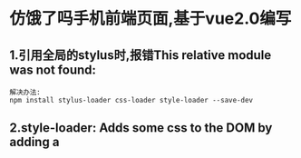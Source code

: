 # 仿饿了吗手机前端页面,基于vue2.0编写
## 1.引用全局的stylus时,报错This relative module was not found:
    解决办法:
    npm install stylus-loader css-loader style-loader --save-dev
## 2.style-loader: Adds some css to the DOM by adding a <style> tag
    解决办法:
    在下面添上
    include: [
    /src/,
    。。。。
    ]
    可以了
    include:是代表我们解析的文件只包含那些东西
    include: [] 这里用一个数组来包括的要解析的文件夹路径
    {
          test: /\.styl$/, loader: 'style-loader!css-loader!stylus-loader',include: []
    }
## 3.expected "indent", got "."
    因为第二行的.border-1px报错
    解决办法:
    expected "indent", got "." 在写stylus时碰到这种问题，肯定是由于编辑器使用了不一样的缩进方式，
    需要进行设置即可。因为他在你的编辑器中可能是对齐了的，但是实际并没有
    .border-1px加几个空格就好了
## 4.配置mock,视频中在dev-server.js中配置，项目中在webpack.dev.conf.js中配置
    首先
    // nodejs开发框架express，用来简化操作
    const express = require('express')
    // 创建node.js的express开发框架的实例
    const app = express()
    // 引用的json地址
    var appData = require('../data.json')
    // json某一个key
    var seller = appData.seller;
    var goods = appData.goods;
    var ratings = appData.ratings;
    var apiRoutes = express.Router();
    app.use('/api', apiRoutes);
    然后找到devServer,添加
      before(app) {
        app.get('/api/seller', (req, res) => {
          res.json({
            // 这里是你的json内容
            errno: 0,
            data: seller
          })
        }),
        app.get('/api/goods', (req, res) => {
          res.json({
            // 这里是你的json内容
            errno: 0,
            data: goods
          })
        }),
        app.get('/api/ratings', (req, res) => {
          res.json({
            // 这里是你的json内容
            errno: 0,
            data: ratings
          })
        })
      }
    再访问本地数据就可以了
## 5.使用vue-resource之前要安装vue-resource，然后在index.js中执行
    Vue.use(VueResource)
    执行之后才可以使用
## 6.在main.js中加载的公共样式index.styl,这样App.vue里面就可以直接使用加载进来的公共样式
## 7.水平居中
  ### 7.1 margin和width实现水平居中
    父元素有明确的宽度,配合margin的左右值为“auto”实现效果
  ### 7.2 inline-block实现水平居中方法
    父容器中设置text-align的属性为“center”,子元素设置display : inline-block
  ### 7.3 浮动实现水平居中的方法 https://www.w3cplus.com/css/elements-horizontally-center-with-css.html
## 8.垂直居中
  ### 8.1 单行文本
    只需为它们添加等值的 padding-top 和 padding-bottom 就可以实现垂直居中
  ### 8.2 多行文本
    同样可以使用等值 padding-top 和 padding-bottom 的方式实现垂直居中。如果你在使用过程中发现这种方法没见效，
    那么你可以通过 CSS 为文本设置一个类似 table-cell 的父级容器，然后使用 vertical-align 属性实现垂直居中
  ### 8.3 flex布局
## 9.better-scroll
  ### 9.1 在package.json中添加依赖
     "better-scroll": "^1.5.5"
     然后运行npm stall
  ### 9.2 添加ref
    ref="menuWrapper"
    ref="foodWrapper"
  ### 9.3 添加初始化逻辑
       methods:{
            _initScroll:function () {
               this.menuScroll = new BScroll(this.$refs.menuWrapper, {});
                       this.foodScroll = new BScroll(this.$refs.foodWrapper, {});
            }
       },
  ### 9.4 获取数据后调用初始化方法
     this.$http.get('/api/goods').then((response)=> {
            response = response.body;
            if (response.errno === 0) {
              this.goods = response.data;
              this._initScroll();
            }
     });
